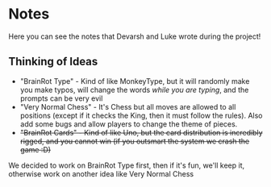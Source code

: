 # Notes

Here you can see the notes that Devarsh and Luke wrote during the project!

## Thinking of Ideas

- "BrainRot Type" - Kind of like MonkeyType, but it will randomly make you make typos, will change the words _while you are typing_, and the prompts can be very evil
- "Very Normal Chess" - It's Chess but all moves are allowed to all positions (except if it checks the King, then it must follow the rules). Also add some bugs and allow players to change the theme of pieces.
- ~~"BrainRot Cards" - Kind of like Uno, but the card distribution is incredibly rigged, and you cannot win (if you outsmart the system we crash the game :D)~~

We decided to work on BrainRot Type first, then if it's fun, we'll keep it, otherwise work on another idea like Very Normal Chess
